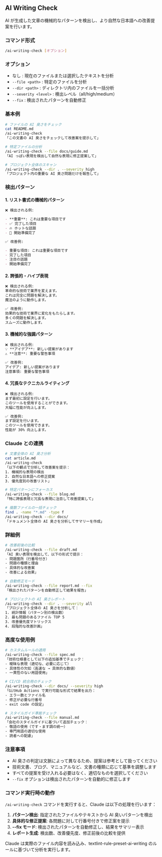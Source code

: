 ## AI Writing Check

AI が生成した文章の機械的なパターンを検出し、より自然な日本語への改善提案を行います。

### コマンド形式

```bash
/ai-writing-check [オプション]
```

### オプション

- なし : 現在のファイルまたは選択したテキストを分析
- `--file <path>` : 特定のファイルを分析
- `--dir <path>` : ディレクトリ内のファイルを一括分析
- `--severity <level>` : 検出レベル（all/high/medium）
- `--fix` : 検出されたパターンを自動修正

### 基本例

```bash
# ファイルの AI 臭さをチェック
cat README.md
/ai-writing-check
「この文書の AI 臭さをチェックして改善案を提示して」

# 特定ファイルの分析
/ai-writing-check --file docs/guide.md
「AI っぽい表現を検出して自然な表現に修正提案して」

# プロジェクト全体のスキャン
/ai-writing-check --dir . --severity high
「プロジェクト内の重要な AI 臭さ問題だけを報告して」
```

### 検出パターン

#### 1. リスト書式の機械的パターン

```markdown
❌ 検出される例:

- **重要**: これは重要な項目です
- ✅ 完了した項目
- 🔥 ホットな話題
- 🚀 開始準備完了

✅ 改善例:

- 重要な項目: これは重要な項目です
- 完了した項目
- 注目の話題
- 開始準備完了
```

#### 2. 誇張的・ハイプ表現

```markdown
❌ 検出される例:
革命的な技術で業界を変えます。
これは完全に問題を解決します。
魔法のように動作します。

✅ 改善例:
効果的な技術で業界に変化をもたらします。
多くの問題を解決します。
スムーズに動作します。
```

#### 3. 機械的な強調パターン

```markdown
❌ 検出される例:
💡 **アイデア**: 新しい提案があります
⚠️ **注意**: 重要な警告事項

✅ 改善例:
アイデア: 新しい提案があります
注意事項: 重要な警告事項
```

#### 4. 冗長なテクニカルライティング

```markdown
❌ 検出される例:
まず最初に設定を行います。
このツールを使用することができます。
大幅に性能が向上します。

✅ 改善例:
まず設定を行います。
このツールを使用できます。
性能が 30% 向上します。
```

### Claude との連携

```bash
# 文書全体の AI 臭さ分析
cat article.md
/ai-writing-check
「以下の観点で分析して改善案を提示：
1. 機械的な表現の検出
2. 自然な日本語への修正提案
3. 優先度別の改善リスト」

# 特定パターンにフォーカス
/ai-writing-check --file blog.md
「特に誇張表現と冗長な表現に注目して改善提案して」

# 複数ファイルの一括チェック
find . -name "*.md" -type f
/ai-writing-check --dir docs/
「ドキュメント全体の AI 臭さを分析してサマリーを作成」
```

### 詳細例

```bash
# 改善前後の比較
/ai-writing-check --file draft.md
「AI 臭い表現を検出して、以下の形式で提示：
- 問題箇所（行番号付き）
- 問題の種類と理由
- 具体的な改善案
- 改善による効果」

# 自動修正モード
/ai-writing-check --file report.md --fix
「検出されたパターンを自動修正して結果を報告」

# プロジェクトの AI 臭さレポート
/ai-writing-check --dir . --severity all
「プロジェクト全体の AI 臭さを分析して：
1. 統計情報（パターン別の検出数）
2. 最も問題のあるファイル TOP 5
3. 改善優先度マトリックス
4. 段階的な改善計画」
```

### 高度な使用例

```bash
# カスタムルールの適用
/ai-writing-check --file spec.md
「技術仕様書として以下の追加基準でチェック：
- 曖昧な表現（適切な、必要に応じて）
- 具体性の欠如（高速な → 具体的な数値）
- 一貫性のない用語使用」

# CI/CD 統合用のチェック
/ai-writing-check --dir docs/ --severity high
「GitHub Actions で実行可能な形式で結果を出力：
- エラー数とファイル名
- 修正が必要な行番号
- exit code の設定」

# スタイルガイド準拠チェック
/ai-writing-check --file manual.md
「会社のスタイルガイドに基づいて追加チェック：
- 敬語の使用（です・ます調の統一）
- 専門用語の適切な使用
- 読者への配慮」
```

### 注意事項

- AI 臭さの判定は文脈によって異なるため、提案は参考として扱ってください
- 技術文書、ブログ、マニュアルなど、文書の種類に応じて基準を調整します
- すべての提案を受け入れる必要はなく、適切なものを選択してください
- `--fix` オプションは検出されたパターンを自動的に修正します

### コマンド実行時の動作

`/ai-writing-check` コマンドを実行すると、Claude は以下の処理を行います：

1. **パターン検出**: 指定されたファイルやテキストから AI 臭いパターンを検出
2. **具体的な修正提案**: 各問題に対して行番号付きで修正案を提示
3. **--fix モード**: 検出されたパターンを自動修正し、結果をサマリー表示
4. **レポート生成**: 検出数、改善優先度、修正前後の比較を提供

Claude は実際のファイル内容を読み込み、textlint-rule-preset-ai-writing のルールに基づいて分析を実行します。

